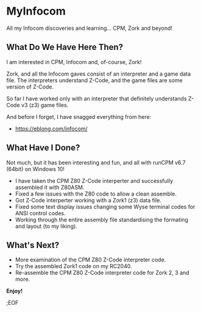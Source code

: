 # MyInfocom
All my Infocom discoveries and learning... CPM, Zork and beyond!

## What Do We Have Here Then?
I am interested in CPM, Infocom and, of-course, Zork!

Zork, and all the Infocom gaves consist of an interpreter and a game data file. The interpreters understand Z-Code, and the game files are some version of Z-Code.

So far I have worked only with an interpreter that definitely understands Z-Code v3 (z3) game files.

And before I forget, I have snagged everything from here:
* https://eblong.com/infocom/

## What Have I Done?
Not much, but it has been interesting and fun, and all with runCPM v6.7 (64bit) on Windows 10!

* I have taken the CPM Z80 Z-Code interperter and successfully assembled it with Z80ASM.
* Fixed a few issues with the Z80 code to allow a clean assemble.
* Got Z-Code interperter working with a Zork1 (z3) data file.
* Fixed some text display issues changing some Wyse terminal codes for ANSI control codes.
* Working through the entire assembly file standardising the formating and layout (to my liking).

## What's Next?
* More examination of the CPM Z80 Z-Code interpreter code.
* Try the assembled Zork1 code on my RC2040.
* Re-assemble the CPM Z80 Z-Code interpreter code for Zork 2, 3 and more.


__Enjoy!__

;EOF